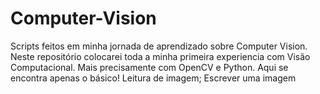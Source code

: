 # Computer-Vision
Scripts feitos  em minha jornada de aprendizado sobre Computer Vision. 
Neste repositório colocarei toda a minha primeira experiencia com Visão Computacional.
Mais precisamente com OpenCV e Python. Aqui se encontra apenas o básico!
Leitura de imagem; Escrever uma imagem
